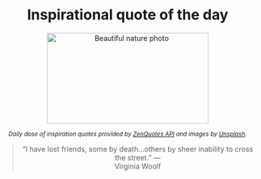 
<div align="center">

# Inspirational quote of the day

<img src="./data/photo.jpeg" alt="Beautiful nature photo" width="320" height="180">

<sub><i>Daily dose of inspiration quotes provided by [ZenQuotes API](https://zenquotes.io/) and images by [Unsplash](https://unsplash.com/).</i></sub>


<blockquote>&ldquo;I have lost friends, some by death...others by sheer inability to cross the street.&rdquo; &mdash; <footer>Virginia Woolf</footer></blockquote>

</div>
